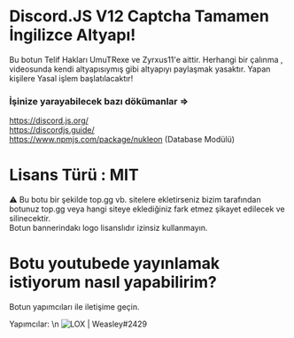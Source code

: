 # Discord.JS V12 Captcha Tamamen İngilizce Altyapı!

Bu botun Telif Hakları UmuTRexe ve Zyrxus11'e aittir. Herhangi bir çalınma , videosunda kendi altyapısıymış gibi altyapıyı paylaşmak yasaktır. Yapan kişilere Yasal işlem başlatılacaktır!

### İşinize yarayabilecek bazı dökümanlar =>
https://discord.js.org/<br>
https://discordjs.guide/ <br>
https://www.npmjs.com/package/nukleon (Database Modülü)

# Lisans Türü : MIT

⚠️ Bu botu bir şekilde top.gg vb. sitelere ekletirseniz bizim tarafından botunuz top.gg veya hangi siteye eklediğiniz fark etmez şikayet edilecek ve silinecektir.
<br>
Botun bannerindakı logo lisanslıdır izinsiz kullanmayın.

# Botu youtubede yayınlamak istiyorum nasıl yapabilirim?

Botun yapımcıları ile iletişime geçin.


Yapımcılar: \n
![LOX | Weasley#2429](https://discord.com/users/576367632752705546) 
